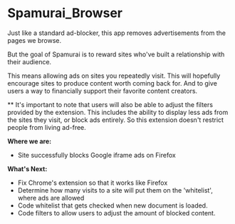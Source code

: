# Spamurai_Browser

Just like a standard ad-blocker, this app removes advertisements from the pages we browse. 

But the goal of Spamurai is to reward sites who've built a relationship with their audience. 

This means allowing ads on sites you repeatedly visit. This will hopefully
encourage sites to produce content worth coming back for. And to give users a way to financially 
support their favorite content creators.

** It's important to note that users will also be able to adjust the filters provided by the extension. This includes 
the ability to display less ads from the sites they visit, or block ads entirely. So this extension doesn't restrict 
people from living ad-free.

**Where we are:**
- Site successfully blocks Google iframe ads on Firefox

**What's Next:**
- Fix Chrome's extension so that it works like Firefox
- Determine how many visits to a site will put them on the 'whitelist', where ads are allowed
- Code whitelist that gets checked when new document is loaded.
- Code filters to allow users to adjust the amount of blocked content.
